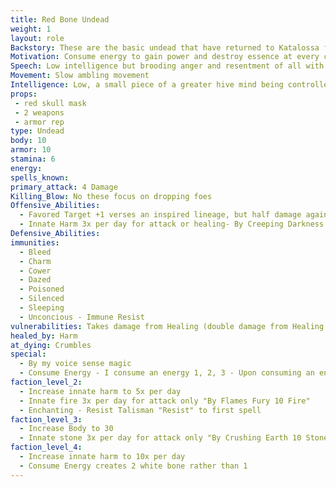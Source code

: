 ```yaml
---
title: Red Bone Undead
weight: 1
layout: role
Backstory: These are the basic undead that have returned to Katalossa following their exile.  They have destroyed countless other planets, planes, and other living areas and have returned to consume the Energy and destroy the Essence of Katalossa.
Motivation: Consume energy to gain power and destroy essence at every chance
Speech: Low intelligence but brooding anger and resentment of all with essence
Movement: Slow ambling movement
Intelligence: Low, a small piece of a greater hive mind being controlled
props:
 - red skull mask
 - 2 weapons
 - armor rep
type: Undead
body: 10
armor: 10
stamina: 6
energy: 
spells_known:  
primary_attack: 4 Damage
Killing_Blow: No these focus on dropping foes
Offensive_Abilities:
  - Favored Target +1 verses an inspired lineage, but half damage against others (1ST)
  - Innate Harm 3x per day for attack or healing- By Creeping Darkness 10 Harm
Defensive_Abilities: 
immunities:
  - Bleed
  - Charm
  - Cower
  - Dazed
  - Poisoned
  - Silenced
  - Sleeping
  - Unconcious - Immune Resist
vulnerabilities: Takes damage from Healing (double damage from Healing Weapon Strikes, not spells) 
healed_by: Harm
at_dying: Crumbles 
special: 
  - By my voice sense magic 
  - Consume Energy - I consume an energy 1, 2, 3 - Upon consuming an energy, a White Bone Undead is formed
faction_level_2:
  - Increase innate harm to 5x per day 
  - Innate fire 3x per day for attack only "By Flames Fury 10 Fire" 
  - Enchanting - Resist Talisman "Resist" to first spell
faction_level_3:
  - Increase Body to 30
  - Innate stone 3x per day for attack only "By Crushing Earth 10 Stone"
faction_level_4:
  - Increase innate harm to 10x per day
  - Consume Energy creates 2 white bone rather than 1
---
```


